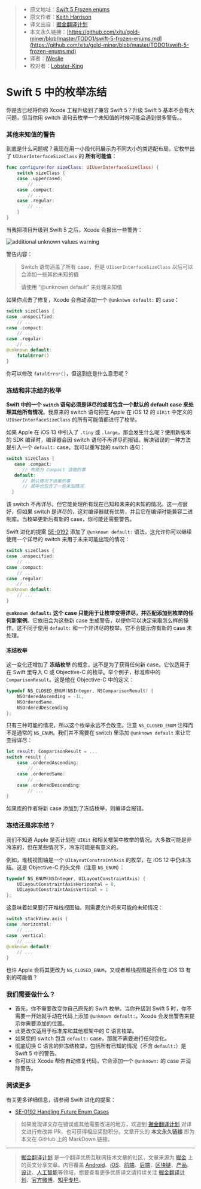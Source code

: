 > - 原文地址：[Swift 5 Frozen enums](https://useyourloaf.com/blog/swift-5-frozen-enums)
> - 原文作者：[Keith Harrison](https://useyourloaf.com)
> - 译文出自：[掘金翻译计划](https://github.com/xitu/gold-miner)
> - 本文永久链接：[https://github.com/xitu/gold-miner/blob/master/TODO1/swift-5-frozen-enums.md](https://github.com/xitu/gold-miner/blob/master/TODO1/swift-5-frozen-enums.md)
> - 译者：[iWeslie](https://github.com/iWeslie)
> - 校对者：[Lobster-King](https://github.com/Lobster-King)

# Swift 5 中的枚举冻结

你是否已经将你的 Xcode 工程升级到了兼容 Swift 5？升级 Swift 5 基本不会有大问题，但当你用 switch 语句去枚举一个未知值的时候可能会遇到很多警告。。

### 其他未知值的警告

到底是什么问题呢？我现在用一小段代码展示为不同大小的类适配布局。它枚举出了 `UIUserInterfaceSizeClass` 的 **所有可能值**：

```swift
func configure(for sizeClass: UIUserInterfaceSizeClass) {
    switch sizeClass {
    case .uppercased:
        // ...
    case .compact:
        // ...
    case .regular:
        // ...
    }
}
```

当我把项目升级到 Swift 5 之后，Xcode 会报出一些警告：

![additional unknown values warning](https://useyourloaf.com/assets/images/2019/2019-04-05-001.png)

警告内容：

> Switch 语句涵盖了所有 case，但是 `UIUserInterfaceSizeClass` 以后可以会添加一些其他未知的值
>
> 请使用 “@unknown default” 来处理未知值

如果你点击了修复，Xcode 会自动添加一个 `@unknown default:` 的 case：

```swift
switch sizeClass {
case .unspecified:
    // ...
case .compact:
    // ...
case .regular:
    // ...
@unknown default:
    fatalError()
}
```

你可以修改 `fatalError()`，但这到底是什么意思呢？

### 冻结和非冻结的枚举

**Swift 中的一个 `switch` 语句必须是详尽的或者包含一个默认的 default case 来处理其他所有情况**。我原来的 switch 语句把在 Apple 在 iOS 12 的 `UIKit` 中定义的 `UIUserInterfaceSizeClass` 的所有可能值都进行了枚举。

如果 Apple 在 iOS 13 中引入了 `.tiny` 或 `.large`，那会发生什么呢？使用新版本的 SDK 编译时，编译器会因 switch 语句不再详尽而报错。解决错误的一种方法是引入一个 `default:` case。我可以重写我的 switch 语句：

```swift
switch sizeClass {
   case .compact:
      // 布局为 compact 该做的事
   default:
      // 默认情况下该做的事
      // 其中也包含了一些未知情况
  }
```

该 switch 不再详尽，但它能处理所有现在已知和未来的未知的情况。这一点很好，但如果 switch 是详尽的，这对编译器就有优势，并且它在编译时能兼容二进制库。当枚举更新后有新的 case，你可能还需要警告。

Swift 进化的提案 [SE-0192](https://github.com/apple/swift-evolution/blob/master/proposals/0192-non-exhaustive-enums.md) 添加了 `@unknown default:` 语法，这允许你可以继续使用一个详尽的 switch 来用于未来可能出现的情况：

```swift
switch sizeClass {
case .unspecified:
    // ...
case .compact:
    // ...
case .regular:
    // ...
@unknown default:
    // ...
}
```

**`@unknown default:` 这个 case 只能用于让枚举变得详尽，并匹配添加到枚举的任何新案例**。它依旧会为这些新 case 生成警告，以便你可以决定采取怎么样的操作。这不同于使用 `default:` 和一个非详尽的枚举，它不会提示你有新的 case 未处理。

#### 冻结枚举

这一变化还增加了 **冻结枚举** 的概念，这不是为了获得任何新 case。它仅适用于在 Swift 里导入 C 或 Objective-C 的枚举。举个例子，标准库中的 `ComparisonResult`。这是他在 Objective-C 中的定义：

```objective-c
typedef NS_CLOSED_ENUM(NSInteger, NSComparisonResult) {
    NSOrderedAscending = -1L,
    NSOrderedSame,
    NSOrderedDescending
};
```

只有三种可能的情况，所以这个枚举永远不会改变。注意 `NS_CLOSED_ENUM` 注释而不是通常的 `NS_ENUM`。我们并不需要在 switch 里添加 `@unknown default` 来让它变得详尽：

```swift
let result: ComparisonResult = ...
switch result {
    case .orderedAscending:
        // ...
    case .orderedSame:
        // ...
    case .orderedDescending:
        // ...
}
```

如果库的作者将新 case 添加到了冻结枚举，则编译会报错。

### 冻结还是非冻结？

我们不知道 Apple 是否计划在 `UIKit` 和相关框架中枚举的情况。大多数可能是非冷冻的，但在某些情况下，冷冻可能是有意义的。

例如，堆栈视图轴是一个 `UILayoutConstraintAxis` 的枚举，在 iOS 12 中仍未冻结。这是 Objective-C 的头文件（注意 `NS_ENUM`）：

```objective-c
typedef NS_ENUM(NSInteger, UILayoutConstraintAxis) {
    UILayoutConstraintAxisHorizontal = 0,
    UILayoutConstraintAxisVertical = 1
};
```

这意味着如果要打开堆栈视图轴，则需要允许将来可能的未知情况：

```swift
switch stackView.axis {
case .horizontal:
    // ...
case .vertical:
    // ...
@unknown default:
    // ...
}
```

也许 Apple 会将其更改为 `NS_CLOSED_ENUM`，又或者堆栈视图是否会在 iOS 13 有别的可能值？

### 我们需要做什么？

* 首先，你不需要改变你自己原先的 Swift 枚举。当你升级到 Swift 5 时，你不需要一开始就手动在代码上添加 `@unknown default:`。Xcode 会发出警告来提示你需要添加的位置。
* 此更改仅适用于标准库和其他框架中的 C 语言枚举。
* 如果您的 switch 包含 `default:` case，那就不需要进行任何变化。
* 彻底切换 C 语言的非冻结枚举，包括所有已知的情况（不含 `default:`）是 Swift 5 中的警告。
* 你可以让 Xcode 帮你自动修复代码，它会添加一个 `@unknown:` 的 case 并消除警告。

### 阅读更多

有关更多详细信息，请参阅 Swift 进化的提案：

*   [SE-0192 Handling Future Enum Cases](https://github.com/apple/swift-evolution/blob/master/proposals/0192-non-exhaustive-enums.md)

> 如果发现译文存在错误或其他需要改进的地方，欢迎到 [掘金翻译计划](https://github.com/xitu/gold-miner) 对译文进行修改并 PR，也可获得相应奖励积分。文章开头的 **本文永久链接** 即为本文在 GitHub 上的 MarkDown 链接。

------

> [掘金翻译计划](https://github.com/xitu/gold-miner) 是一个翻译优质互联网技术文章的社区，文章来源为 [掘金](https://juejin.im) 上的英文分享文章。内容覆盖 [Android](https://github.com/xitu/gold-miner#android)、[iOS](https://github.com/xitu/gold-miner#ios)、[前端](https://github.com/xitu/gold-miner#前端)、[后端](https://github.com/xitu/gold-miner#后端)、[区块链](https://github.com/xitu/gold-miner#区块链)、[产品](https://github.com/xitu/gold-miner#产品)、[设计](https://github.com/xitu/gold-miner#设计)、[人工智能](https://github.com/xitu/gold-miner#人工智能)等领域，想要查看更多优质译文请持续关注 [掘金翻译计划](https://github.com/xitu/gold-miner)、[官方微博](http://weibo.com/juejinfanyi)、[知乎专栏](https://zhuanlan.zhihu.com/juejinfanyi)。
